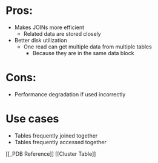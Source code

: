 # Pros:
- Makes JOINs more efficient
	- Related data are stored closely
- Better disk utilization
	- One read can get multiple data from multiple tables
		- Because they are in the same data block

# Cons:
- Performance degradation if used incorrectly

# Use cases
- Tables frequently joined together
- Tables frequently accessed together

[[_PDB Reference]]
[[Cluster Table]]